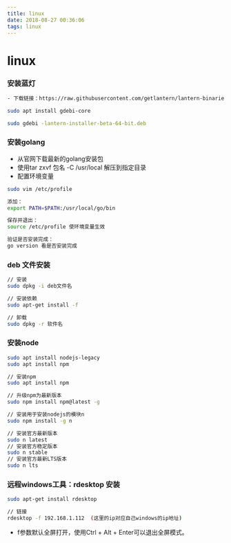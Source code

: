 ```yaml
---
title: linux
date: 2018-08-27 00:36:06
tags: linux
---
```

# linux

### 安装蓝灯

```bash
- 下载链接：https://raw.githubusercontent.com/getlantern/lantern-binaries/master/lantern-installer-preview-64-bit.deb
```

```bash
sudo apt install gdebi-core
```

```bash
sudo gdebi -lantern-installer-beta-64-bit.deb
```

### 安装golang

- 从官网下载最新的golang安装包
- 使用tar zxvf 包名 -C /usr/local 解压到指定目录
- 配置环境变量

```bash
sudo vim /etc/profile
```

```bash
添加：
export PATH=$PATH:/usr/local/go/bin
```

```bash
保存并退出：
source /etc/profile 使环境变量生效
```

```bash
验证是否安装完成：
go version 看是否安装完成
```

### deb 文件安装

```bash
// 安装
sudo dpkg -i deb文件名
```

```bash
// 安装依赖
sudo apt-get install -f
```

```bash
// 卸载
sudo dpkg -r 软件名
```

### 安装node

```bash
sudo apt install nodejs-legacy
sudo apt install npm
```

```bash
// 安装npm
sudo apt install npm
```

```bash
// 升级npm为最新版本
sudo npm install npm@latest -g
```

```bash
// 安装用于安装nodejs的模块n
sudo npm install -g n
```

```bash
// 安装官方最新版本
sudo n latest
// 安装官方稳定版本
sudo n stable
// 安装官方最新LTS版本
sudo n lts
```

### 远程windows工具：rdesktop 安装

```bash
sudo apt-get install rdesktop
```

```bash
// 链接
rdesktop -f 192.168.1.112  (这里的ip对应自己windows的ip地址)
```

- f参数默认全屏打开，使用Ctrl + Alt + Enter可以退出全屏模式。